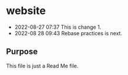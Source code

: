# website

* 2022-08-27 07:37 This is change 1.
* 2022-08 28 09:43 Rebase practices is next.

## Purpose
This file is just a Read Me file.
